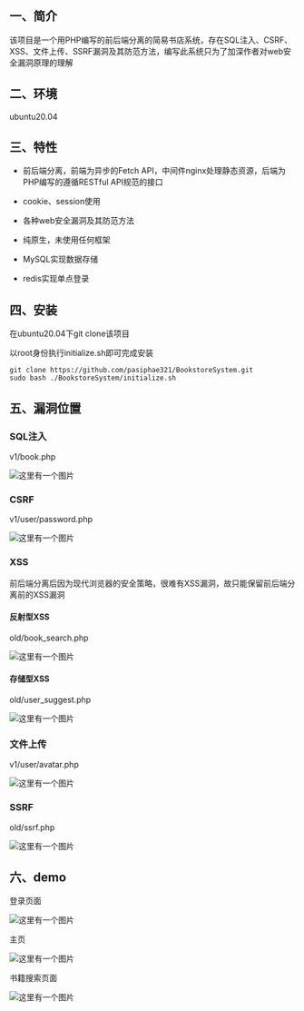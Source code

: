 ## 一、简介

该项目是一个用PHP编写的前后端分离的简易书店系统，存在SQL注入、CSRF、XSS、文件上传、SSRF漏洞及其防范方法，编写此系统只为了加深作者对web安全漏洞原理的理解

## 二、环境

ubuntu20.04

## 三、特性

- 前后端分离，前端为异步的Fetch API，中间件nginx处理静态资源，后端为PHP编写的遵循RESTful API规范的接口

- cookie、session使用

- 各种web安全漏洞及其防范方法

- 纯原生，未使用任何框架

- MySQL实现数据存储

- redis实现单点登录

## 四、安装

在ubuntu20.04下git clone该项目

以root身份执行initialize.sh即可完成安装

```shell
git clone https://github.com/pasiphae321/BookstoreSystem.git
sudo bash ./BookstoreSystem/initialize.sh
```

## 五、漏洞位置

### SQL注入

v1/book.php

![这里有一个图片](https://callisto.oss-cn-chengdu.aliyuncs.com/images/bookstore_system/4.png)

### CSRF

v1/user/password.php

![这里有一个图片](https://callisto.oss-cn-chengdu.aliyuncs.com/images/bookstore_system/5.png)

### XSS

前后端分离后因为现代浏览器的安全策略，很难有XSS漏洞，故只能保留前后端分离前的XSS漏洞

#### 反射型XSS

old/book_search.php

![这里有一个图片](https://callisto.oss-cn-chengdu.aliyuncs.com/images/bookstore_system/6.png)

#### 存储型XSS

old/user_suggest.php

![这里有一个图片](https://callisto.oss-cn-chengdu.aliyuncs.com/images/bookstore_system/7.png)

### 文件上传

v1/user/avatar.php

![这里有一个图片](https://callisto.oss-cn-chengdu.aliyuncs.com/images/bookstore_system/8.png)

### SSRF

old/ssrf.php

![这里有一个图片](https://callisto.oss-cn-chengdu.aliyuncs.com/images/bookstore_system/9.png)

## 六、demo

登录页面

![这里有一个图片](https://callisto.oss-cn-chengdu.aliyuncs.com/images/bookstore_system/1.png)

主页

![这里有一个图片](https://callisto.oss-cn-chengdu.aliyuncs.com/images/bookstore_system/2.png)

书籍搜索页面

![这里有一个图片](https://callisto.oss-cn-chengdu.aliyuncs.com/images/bookstore_system/3.png)